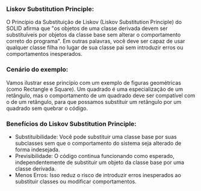 ### Liskov Substitution Principle:

O Princípio da Substituição de Liskov (Liskov Substitution Principle) do SOLID afirma que "os objetos de uma classe derivada devem ser substituíveis por objetos da classe base sem alterar o comportamento correto do programa". Em outras palavras, você deve ser capaz de usar qualquer classe filha no lugar de sua classe pai sem introduzir erros ou comportamentos inesperados.


### Cenário do exemplo:

Vamos ilustrar esse princípio com um exemplo de figuras geométricas (como Rectangle e Square). Um quadrado é uma especialização de um retângulo, mas o comportamento de um quadrado deve ser compatível com o de um retângulo, para que possamos substituir um retângulo por um quadrado sem quebrar o código.

### Benefícios do Liskov Substitution Principle:

- Substituibilidade: Você pode substituir uma classe base por suas subclasses sem que o comportamento do sistema seja alterado de forma indesejada.
- Previsibilidade: O código continua funcionando como esperado, independentemente de substituir um objeto da classe base por uma classe derivada.
- Menos Erros: Isso reduz o risco de introduzir erros inesperados ao substituir classes ou modificar comportamentos.